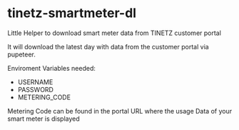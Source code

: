 # tinetz-smartmeter-dl
Little Helper to download smart meter data from TINETZ customer portal

It will download the latest day with data from the customer portal via pupeteer.

Enviroment Variables needed:
* USERNAME
* PASSWORD
* METERING_CODE

Metering Code can be found in the portal URL where the usage Data of your smart meter is displayed